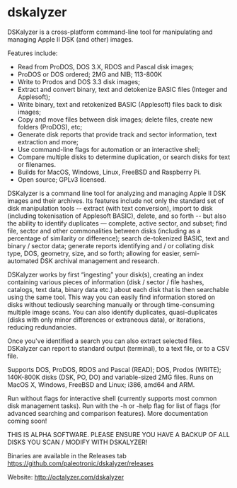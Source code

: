 # dskalyzer
DSKalyzer is a cross-platform command-line tool for manipulating and managing Apple II DSK (and other) images. 

Features include:

- Read from ProDOS, DOS 3.X, RDOS and Pascal disk images; 
- ProDOS or DOS ordered; 2MG and NIB; 113-800K
- Write to Prodos and DOS 3.3 disk images;
- Extract and convert binary, text and detokenize BASIC files (Integer and Applesoft);
- Write binary, text and retokenized BASIC (Applesoft) files back to disk images;
- Copy and move files between disk images; delete files, create new folders (ProDOS), etc;
- Generate disk reports that provide track and sector information, text extraction and more;
- Use command-line flags for automation or an interactive shell;
- Compare multiple disks to determine duplication, or search disks for text or filenames.
- Builds for MacOS, Windows, Linux, FreeBSD and Raspberry Pi.
- Open source; GPLv3 licensed.

DSKalyzer is a command line tool for analyzing and managing Apple II DSK images and their archives. Its features include not only the standard set of disk manipulation tools -- extract (with text conversion), import to disk (including tokenisation of Applesoft BASIC), delete, and so forth -- but also the ability to identify duplicates — complete, active sector, and subset; find file, sector and other commonalities between disks (including as a percentage of similarity or difference); search de-tokenized BASIC, text and binary / sector data; generate reports identifying and / or collating disk type, DOS, geometry, size, and so forth; allowing for easier, semi-automated DSK archival management and research. 

DSKalyzer works by first “ingesting” your disk(s), creating an index containing various pieces of information (disk / sector / file hashes, catalogs, text data, binary data etc.) about each disk that is then searchable using the same tool. This way you can easily find information stored on disks without tediously searching manually or through time-consuming multiple image scans. You can also identify duplicates, quasi-duplicates (disks with only minor differences or extraneous data), or iterations, reducing redundancies.

Once you've identified a search you can also extract selected files. DSKalyzer can report to standard output (terminal), to a text file, or to a CSV file.

Supports DOS, ProDOS, RDOS and Pascal (READ); DOS, Prodos (WRITE); 140K-800K disks (DSK, PO, DO) and variable-sized 2MG files. Runs on MacOS X, Windows, FreeBSD and Linux; i386, amd64 and ARM. 

Run without flags for interactive shell (currently supports most common disk management tasks). Run with the -h or -help flag for list of flags (for advanced searching and comparison features). More documentation coming soon!

THIS IS ALPHA SOFTWARE. PLEASE ENSURE YOU HAVE A BACKUP OF ALL DISKS YOU SCAN / MODIFY WITH DSKALYZER!

Binaries are available in the Releases tab https://github.com/paleotronic/dskalyzer/releases

Website: http://octalyzer.com/dskalyzer
